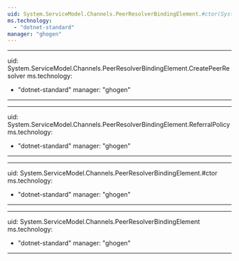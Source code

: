 ```yaml
---
uid: System.ServiceModel.Channels.PeerResolverBindingElement.#ctor(System.ServiceModel.Channels.PeerResolverBindingElement)
ms.technology: 
  - "dotnet-standard"
manager: "ghogen"
---
```


---
uid: System.ServiceModel.Channels.PeerResolverBindingElement.CreatePeerResolver
ms.technology: 
  - "dotnet-standard"
manager: "ghogen"
---

---
uid: System.ServiceModel.Channels.PeerResolverBindingElement.ReferralPolicy
ms.technology: 
  - "dotnet-standard"
manager: "ghogen"
---

---
uid: System.ServiceModel.Channels.PeerResolverBindingElement.#ctor
ms.technology: 
  - "dotnet-standard"
manager: "ghogen"
---

---
uid: System.ServiceModel.Channels.PeerResolverBindingElement
ms.technology: 
  - "dotnet-standard"
manager: "ghogen"
---
